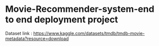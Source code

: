 # Movie-Recommender-system-end to end deployment project


Dataset link : https://www.kaggle.com/datasets/tmdb/tmdb-movie-metadata?resource=download
